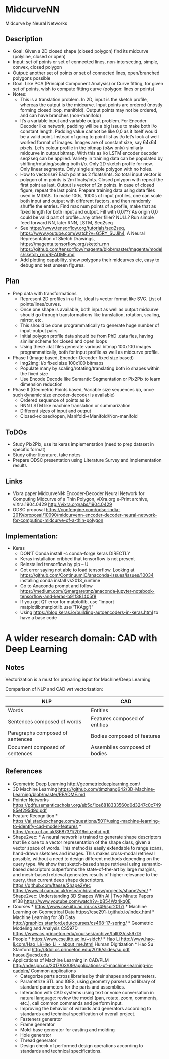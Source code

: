 # MidcurveNN
Midcurve by Neural Networks

## Description
*	Goal: Given a 2D closed shape (closed polygon) find its midcurve (polyline, closed or open)
*	Input: set of points or set of connected lines, non-intersecting, simple, convex, closed polygon 
*	Output: another set of points or set of connected lines, open/branched polygons possible
*	Goal: Like PCA (Principal Component Analysis) or Curve fitting, for given set of points, wish to compute fitting curve (polygon: lines or points)
*   Notes:
	*	This is a translation problem. In 2D, input is the sketch profile, whereas the output is the midcurve. Input points are ordered (mostly forming closed loop, manifold). Output points may not be ordered, and can have branches (non-manifold)
	*	It’s a variable input and variable output problem. For Encoder Decoder like network, padding will be a big issue to make both i/o constant length. Padding value cannot be like 0,0 as it itself would be a valid point. Instead of going to point list as i/o let’s look at well worked format of images. Images are of constant size, say 64x64 pixels. Let’s colour profile in the bitmap (b&w only) similarly midcurve in output bitmap. With this as i/o LSTM encoder decoder seq2seq can be applied. Variety in training data can be populated by shifting/rotating/scaling both i/o. Only 2D sketch profile for now. Only linear segments. Only single simple polygon with no holes.
	*	How to vectorise? Each point as 2 floats/ints. So total input vector is polygon of m points is 2m floats/ints. Closed polygon with repeat the first point as last. Output is vector of 2n points. In case of closed figure, repeat the last point. Prepare training data using data files used in MIDAS. To make 100s, 1000s of input profiles, one can scale both input and output with different factors, and then randomly shuffle the entries. Find max num points of a profile, make that as fixed length for both input and output. Fill with 0,0??? As origin 0,0 could be valid part of profile…any other filler? NULL? Run simple feed forward NN, later RNN, LSTM, Seq2seq
	*	See https://www.tensorflow.org/tutorials/seq2seq, https://www.youtube.com/watch?v=G5RY_SUJih4, A Neural Representation of Sketch Drawings, https://magenta.tensorflow.org/sketch_rnn  https://github.com/tensorflow/magenta/blob/master/magenta/models/sketch_rnn/README.md 
	*	Add plotting capability, show polygons their midcurves etc, easy to debug and test unseen figures.

## Plan
*	Prep data with transformations
	*	Represent 2D profiles in a file, ideal is vector format like SVG. List of points/lines/curves.
	*	Once one shape is available, both input as well as output midcurve should go through transformations like translation, rotation, scaling, mirror, etc. 
	*	This should be done programmatically to generate huge number of input-output pairs.
	*	Initial polygon profile data should be from PhD .data fies, having similar scheme for closed and open loops
	*	Using these .dat files generate variousl bitmap 100x100 images programmatically, both for input profile as well as midcurve profile.
*	Phase I (Image based, Encoder-Decoder fixed size based)
	*	Img2Img: i/o fixed size 100x100 bitmaps
	*	Populate many by scaling/rotating/translating both io shapes within the fixed size
	*	Use Encode Decode like Semantic Segmentation or Pix2Pix to learn dimension reduction
*	Phase II (Geometric Points based, Variable size sequences i/o, once  such dynamic size encoder-decoder is available)
	*	Ordered sequence of points as io
	*	RNN LSTM like machine translation or summarization
	*	Different sizes of input and output
	*	Closed->closed/open, Manifold->Manifold/Non-manifold

## ToDOs
*	Study Pix2Pix, use its keras implementation (need to prep dataset in specific format)
*	Study other literature, take notes
*	Prepare ODSC presentation using Literature Survey and implementation results
## Links
*	Vixra paper MidcurveNN: Encoder-Decoder Neural Network for Computing Midcurve of a Thin Polygon, viXra.org e-Print archive, viXra:1904.0429 http://vixra.org/abs/1904.0429 
*	ODSC proposal https://confengine.com/odsc-india-2019/proposal/10090/midcurvenn-encoder-decoder-neural-network-for-computing-midcurve-of-a-thin-polygon


## Implementation:
*	Keras
	* DON’T Conda install -c conda-forge keras DIRECTLY
	* Keras installation cribbed that tensorflow is not present
	* Reinstalled tensorflow by pip – U
	* Got error saying not able to load tensorflow. Looking at https://github.com/ContinuumIO/anaconda-issues/issues/10034 installing conda install vs2013_runtime
	* Go to Anaconda prompt and follow https://medium.com/@margaretmz/anaconda-jupyter-notebook-tensorflow-and-keras-b91f381405f8
	* If you get QT error for matplotlib, use “import matplotlib;matplotlib.use('TKAgg')”
	* Using https://blog.keras.io/building-autoencoders-in-keras.html to have a base code
		
		
# A wider research domain: CAD with Deep Learning

## Notes

Vectorization is a must for preparing input for Machine/Deep Learning

Comparison of NLP and CAD wrt vectorization:

|    NLP                                 |    CAD                              | 
|----------------------------------------|-------------------------------------|
|    Words                               |    Entities                         | 
|    Sentences composed of words         |    Features composed of entities    | 
|    Paragraphs composed of sentences    |    Bodies composed of features      | 
|    Document composed of sentences      |    Assemblies composed of bodies    | 

## References
*	Geometric Deep Learning http://geometricdeeplearning.com/ 
*	3D Machine Learning https://github.com/timzhang642/3D-Machine-Learning/blob/master/README.md
*	Pointer Networks https://pdfs.semanticscholar.org/eb5c/1ce6818333560d0d3247c0c74985ef295d9d.pdf
*	Feature Recognition
		* 	https://ai.stackexchange.com/questions/5011/using-machine-learning-to-identify-cad-model-features
		* 	https://orca.cf.ac.uk/86873/1/2016niuzphd.pdf
*	Shape2vec:
		* 	A neural network is trained to generate shape descriptors that lie close to a vector representation of the shape class, given a vector space of words. This method is easily extendable to range scans, hand-drawn sketches and images. This makes cross-modal retrieval possible, without a need to design different methods depending on the query type. We show that sketch-based shape retrieval using semantic-based descriptors outperforms the state-of-the-art by large margins, and mesh-based retrieval generates results of higher relevance to the query, than current deep shape descriptors.  https://github.com/ftasse/Shape2Vec https://www.cl.cam.ac.uk/research/rainbow/projects/shape2vec/ 
		*	Shape2vec: Understanding 3D Shapes With AI | Two Minute Papers #138 https://www.youtube.com/watch?v=bB54Wz4kq0E
*	Courses
		*	https://www.cse.iitb.ac.in/~cs749/spr2017/
		*	Machine Learning on Geometrical Data https://cse291-i.github.io/index.html
		*	Machine Learning for 3D Data http://graphics.stanford.edu/courses/cs468-17-spring/ 
		*	Geometric Modeling and Analysis CS597D https://www.cs.princeton.edu/courses/archive/fall03/cs597D/ 
*	People
		*	https://www.cse.iitb.ac.in/~sidch/ 
		*	Hao Li http://www.hao-li.com/Hao_Li/Hao_Li_-_about_me.html Human Digitization
		*	Hao Su Stanford http://3ddl.cs.princeton.edu/2016/slides/su.pdf haosu@ucsd.edu
* Applications of Machine Learning in CAD/PLM
http://ndesign.co/2017/03/09/applications-of-machine-learning-in-cadplm/
Common applications
	*	Categorize parts across libraries by their shapes and parameters.
	*	Parametrize STL and IGES, using geometry parsers and library of standard parameters for the parts and assemblies.
	*	Interaction with CAD systems using text or voice conversation in natural language: review the model (pan, rotate, zoom, comments, etc.), call common commands and perform input.
	*	Improving the behavior of wizards and generators according to standards and technical specification of overall project.
	*	Fasteners generator
	*	Frame generator
	*	Mold-base generator for casting and molding
	*	Hole generator
	*	Thread generator
	*	Design check of performed design operations according to standards and technical specifications.

